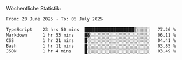 
Wöchentliche Statistik:
<!--START_SECTION:waka-->

```txt
From: 28 June 2025 - To: 05 July 2025

TypeScript    23 hrs 50 mins  ███████████████████▒░░░░░   77.26 %
Markdown      1 hr 53 mins    █▓░░░░░░░░░░░░░░░░░░░░░░░   06.11 %
CSS           1 hr 21 mins    █░░░░░░░░░░░░░░░░░░░░░░░░   04.41 %
Bash          1 hr 11 mins    █░░░░░░░░░░░░░░░░░░░░░░░░   03.85 %
JSON          1 hr 4 mins     █░░░░░░░░░░░░░░░░░░░░░░░░   03.49 %
```

<!--END_SECTION:waka-->
